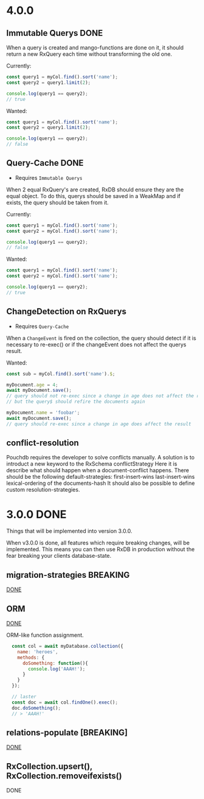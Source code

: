 # 4.0.0

## Immutable Querys DONE
When a query is created and mango-functions are done on it, it should return a new RxQuery each time without transforming the old one.

Currently:
```js
const query1 = myCol.find().sort('name');
const query2 = query1.limit(2);

console.log(query1 == query2);
// true
```

Wanted:
```js
const query1 = myCol.find().sort('name');
const query2 = query1.limit(2);

console.log(query1 == query2);
// false
```


## Query-Cache DONE

- Requires `Immutable Querys`

When 2 equal RxQuery's are created, RxDB should ensure they are the equal object.
To do this, querys should be saved in a WeakMap and if exists, the query should be taken from it.

Currently:
```js
const query1 = myCol.find().sort('name');
const query2 = myCol.find().sort('name');

console.log(query1 == query2);
// false
```

Wanted:
```js
const query1 = myCol.find().sort('name');
const query2 = myCol.find().sort('name');

console.log(query1 == query2);
// true
```


## ChangeDetection on RxQuerys

- Requires `Query-Cache`

When a `ChangeEvent` is fired on the collection, the query should detect if it is necessary to re-exec() or if the changeEvent does not affect the querys result.

Wanted:
```js
const sub = myCol.find().sort('name').$;

myDocument.age = 4;
await myDocument.save();
// query should not re-exec since a change in age does not affect the result
// but the query$ should refire the documents again

myDocument.name = 'foobar';
await myDocument.save();
// query should re-exec since a change in age does affect the result

```


## conflict-resolution

Pouchdb requires the developer to solve conflicts manually.
A solution is to introduct a new keyword to the RxSchema conflictStrategy
Here it is describe what should happen when a document-conflict happens.
There should be the following default-strategies:
first-insert-wins
last-insert-wins
lexical-ordering of the documents-hash
It should also be possible to define custom resolution-strategies.


# 3.0.0 DONE
Things that will be implemented into version 3.0.0.

When v3.0.0 is done, all features which require breaking changes, will be implemented.
This means you can then use RxDB in production without the fear breaking your clients database-state.

## migration-strategies **BREAKING**

[DONE](https://github.com/pubkey/rxdb/commit/3694436e96de666c457b558704c7588acc705a2e)



## ORM

[DONE](https://github.com/pubkey/rxdb/commit/995a56e0a7500b5717a139f4edf27578e34c3399)

ORM-like function assignment.

```js
  const col = await myDatabase.collection({
    name: 'heroes',
    methods: {
      doSomething: function(){
        console.log('AAAH!');
      }
    }
  });

  // laster
  const doc = await col.findOne().exec();
  doc.doSomething();
  // > 'AAAH!'
```

## relations-populate [BREAKING]

[DONE](https://github.com/pubkey/rxdb/commit/c6a7352e465431ec74117b76f210869ba1f8f7a8)

## RxCollection.upsert(), RxCollection.removeifexists()

DONE
